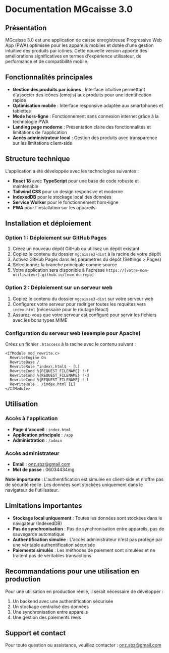 # Documentation MGcaisse 3.0

## Présentation

MGcaisse 3.0 est une application de caisse enregistreuse Progressive Web App (PWA) optimisée pour les appareils mobiles et dotée d'une gestion intuitive des produits par icônes. Cette nouvelle version apporte des améliorations significatives en termes d'expérience utilisateur, de performance et de compatibilité mobile.

## Fonctionnalités principales

- **Gestion des produits par icônes** : Interface intuitive permettant d'associer des icônes (emojis) aux produits pour une identification rapide
- **Optimisation mobile** : Interface responsive adaptée aux smartphones et tablettes
- **Mode hors-ligne** : Fonctionnement sans connexion internet grâce à la technologie PWA
- **Landing page moderne** : Présentation claire des fonctionnalités et limitations de l'application
- **Accès administrateur local** : Gestion des produits avec transparence sur les limitations client-side

## Structure technique

L'application a été développée avec les technologies suivantes :
- **React 18** avec **TypeScript** pour une base de code robuste et maintenable
- **Tailwind CSS** pour un design responsive et moderne
- **IndexedDB** pour le stockage local des données
- **Service Worker** pour le fonctionnement hors-ligne
- **PWA** pour l'installation sur les appareils

## Installation et déploiement

### Option 1 : Déploiement sur GitHub Pages

1. Créez un nouveau dépôt GitHub ou utilisez un dépôt existant
2. Copiez le contenu du dossier `mgcaisse3-dist` à la racine de votre dépôt
3. Activez GitHub Pages dans les paramètres du dépôt (Settings > Pages)
4. Sélectionnez la branche principale comme source
5. Votre application sera disponible à l'adresse `https://[votre-nom-utilisateur].github.io/[nom-du-repo]`

### Option 2 : Déploiement sur un serveur web

1. Copiez le contenu du dossier `mgcaisse3-dist` sur votre serveur web
2. Configurez votre serveur pour rediriger toutes les requêtes vers `index.html` (nécessaire pour le routage React)
3. Assurez-vous que votre serveur est configuré pour servir les fichiers avec les bons types MIME

### Configuration du serveur web (exemple pour Apache)

Créez un fichier `.htaccess` à la racine avec le contenu suivant :

```
<IfModule mod_rewrite.c>
  RewriteEngine On
  RewriteBase /
  RewriteRule ^index\.html$ - [L]
  RewriteCond %{REQUEST_FILENAME} !-f
  RewriteCond %{REQUEST_FILENAME} !-d
  RewriteCond %{REQUEST_FILENAME} !-l
  RewriteRule . /index.html [L]
</IfModule>
```

## Utilisation

### Accès à l'application

- **Page d'accueil** : `index.html`
- **Application principale** : `/app`
- **Administration** : `/admin`

### Accès administrateur

- **Email** : onz.sbz@gmail.com
- **Mot de passe** : 06034434mg

**Note importante** : L'authentification est simulée en client-side et n'offre pas de sécurité réelle. Les données sont stockées uniquement dans le navigateur de l'utilisateur.

## Limitations importantes

- **Stockage local uniquement** : Toutes les données sont stockées dans le navigateur (IndexedDB)
- **Pas de synchronisation** : Pas de synchronisation entre appareils, pas de sauvegarde automatique
- **Authentification simulée** : L'accès administrateur n'est pas protégé par une véritable authentification sécurisée
- **Paiements simulés** : Les méthodes de paiement sont simulées et ne traitent pas de véritables transactions

## Recommandations pour une utilisation en production

Pour une utilisation en production réelle, il serait nécessaire de développer :
1. Un backend avec une authentification sécurisée
2. Un stockage centralisé des données
3. Une synchronisation entre appareils
4. Une gestion des paiements réels

## Support et contact

Pour toute question ou assistance, veuillez contacter : onz.sbz@gmail.com

